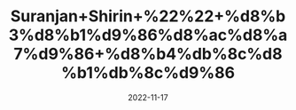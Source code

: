 ---
title: 'Suranjan+Shirin+%22%22+%d8%b3%d8%b1%d9%86%d8%ac%d8%a7%d9%86+%d8%b4%db%8c%d8%b1%db%8c%d9%86'
date: '2022-11-17' 
metatag: '' 
inventory: '0' 
draft: false 
# meta description 
shortDescripton: 'Colchicum+Sweet%22++Reduce+the+pain+and+inflammation+of+acute+gout%2c+arthritis+and+rheumatism.'
description: 'Herbs+%d8%ac%da%91%db%8c+%d8%a8%d9%88%d9%b9%db%8c'
longdescription: ''
tags: ''
brand: ''
subCategory: ''
sellCount: '0'
featured: True
# product Price
price: '30.0'
# Product Short Description
shortDescription: 'Colchicum+Sweet%22++Reduce+the+pain+and+inflammation+of+acute+gout%2c+arthritis+and+rheumatism.'
productID: 'E94D810F-0639-ED11-9968-005056B3A416'
type: 'products'
category: 'Herbs+%d8%ac%da%91%db%8c+%d8%a8%d9%88%d9%b9%db%8c' 
thumnailproduct: 'https://eraconnect.blob.core.windows.net/product-images/aminsaddiquidawakhana/26813fbb-054a-4dea-937c-cc0155938322.webp' 
images:
  - image: 'https://eraconnect.blob.core.windows.net/product-images/aminsaddiquidawakhana/26813fbb-054a-4dea-937c-cc0155938322.webp'  
Variants:
---